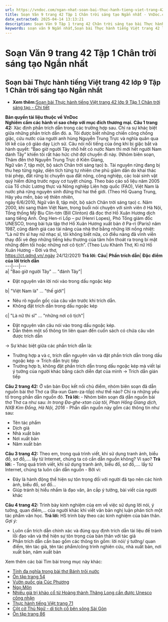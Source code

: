 ```yaml
---
url: https://vndoc.com/ngan-nhat-soan-bai-thuc-hanh-tieng-viet-trang-42-lop-9-tap-1-chan-troi-sang-tao-320111
title: Soạn Văn 9 trang 42 Tập 1 Chân trời sáng tạo Ngắn nhất - VnDoc.com
date_extracted: 2025-04-14 13:13:21
description: Soạn Văn 9 Tập 1 trang 42 Chân trời sáng tạo bài Thực hành tiếng Việt - Ngắn nhất gồm phần trả lời chi tiết, đầy đủ, bám sát các câu hỏi, yêu cầu trong SGK (chỉ có trên VnDoc). Mời các bạn tham khảo.
keywords: soạn văn 9 Ngắn nhất,Soạn bài Thực hành tiếng Việt trang 42 lớp 9 Tập 1 Chân trời sáng tạo Ngắn nhất,Soạn bài Thực hành tiếng Việt lớp 9 trang 42 Tập 1 Chân trời sáng tạo Ngắn nhất,soạn văn 9 Tập 1 trang 42 Chân trời sáng tạo Ngắn nhất,Thực hành tiếng Việt trang 42 lớp 9 Tập 1 Chân trời sáng tạo,Thực hành tiếng Việt lớp 9 trang 42 Tập 1 Chân trời sáng tạo,văn 9,ngữ văn 9,soạn văn 9 Chân trời sáng tạo Ngắn nhất,soạn văn 9 tập 1,giải văn 9,soạn ngữ văn 9,giải ngữ văn 9,giải sgk ngữ văn 9
---
```


# Soạn Văn 9 trang 42 Tập 1 Chân trời sáng tạo Ngắn nhất
## **Soạn bài Thực hành tiếng Việt trang 42 lớp 9 Tập 1 Chân trời sáng tạo Ngắn nhất**
  * **Xem thêm:**[Soạn bài Thực hành tiếng Việt trang 42 lớp 9 Tập 1 Chân trời sáng tạo - Chi tiết](<https://vndoc.com/soan-bai-thuc-hanh-tieng-viet-trang-42-lop-9-tap-1-chan-troi-sang-tao-319106>)

**Bản quyền tài liệu thuộc về VnDoc**  
**Nghiêm cấm các hành vi sao chép với mục đích thương mại.**
**Câu 1 trang 42:** Xác định phần trích dẫn trong các trường hợp sau. Chỉ ra sự khác biệt giữa những phần trích dẫn đó.
a. Tôi được biết những chiến công chống giặc, cứu nước của người anh hùng Nguyễn Trung Trực và nghĩa quân qua lời kể của cô giáo dạy Lịch sử. Câu nói nổi tiếng của ông khi bị giặc bắt và hành quyết: “Bao giờ người Tây nhổ hết cỏ nước Nam thì mới hết người Nam đánh Tây” khiến tôi rất háo hức chờ đợi chuyến đi này.
\(Nhóm biên soạn, Thăm đền thờ Nguyễn Trung Trực ở Kiên Giang,  
Ngữ văn 7, tập một, bộ sách Chân trời sáng tạo\)
b. Tài nguyên rừng đang bị thu hẹp từng ngày, diện tích từng tự nhiên che phủ giảm dần do khai thác trái phép, đất rừng bị chuyển qua đất nông, công nghiệp, các loài sinh vật quý hiếm đứng trước nguy cơ tuyệt chủng. Theo báo cáo số liệu năm 2005 của Tổ chức Lương thực và Nông nghiệp Liên hợp quốc \(FAO\), Việt Nam là nước phá rừng nguyên sinh đứng thứ hai thế giới.
\(Theo Hồ Quang Trung, Hãy yêu mến, bảo vệ thiên nhiên,  
ngày 6/6/2010, Ngữ văn 8, tập một, bộ sách Chân trời sáng tạo\)
c. Năm 2000, khi sang thăm Việt Nam, trong buổi nói chuyện với sinh viên ở Hà Nội, Tổng thống Mỹ Biu Clin-tơn \(Bill Clinton\) đã đọc thơ Hồ Xuân Hương dịch sang tiếng Anh. Ông Hen-ri Lốp – pư \(Henri Lopes\), Phó Tổng giám đốc UNESCO, trong bài tựa tập thơ Hồ Xuân Hương xuất bản ở Pa-ri \(Paris\) năm 1987, cũng đánh giá cao tài năng của nhà thơ bằng những lời nồng nhiệt: “Là nữ thi sĩ hay nữ nhạc sĩ, tôi không biết nữa, có điều nàng đã vĩnh viễn thay đổi vẻ đẹp những tiếng kêu thương của tâm hồn thoát ra trong bí mật những đếm tối hoặc những nơi cô tịch”.
\(Theo Lưu Khánh Thơ, Kì nữ Hồ Xuân Hương - Đời và thơ,  
https://ct.qdnd.vn/,ngày 24/12/2021\)
**Trả lời:**
**Câu**| **Phần trích dẫn**| **Đặc điểm của lời trích dẫn**  
---|---|---  
a| "Bao giờ người Tây" ... "đánh Tây"| 
  * Đặt nguyên văn lời nói vào trong dấu ngoặc kép

b| "Việt Nam là" ... "thế giới"| 
  * Nêu rõ nguồn gốc của câu văn trước khi trích dẫn.
  * Không đặt trích dẫn trong dấu ngoặc kép

c| "Là nữ thi sĩ" ... "những nơi cô tịch"| 
  * Đặt nguyên văn câu nói vào trong dấu ngoặc kép.
  * Dẫn thêm một số thông tin liên quan đến cuốn sách có chứa câu văn được trích dẫn

→ Sự khác biệt giữa các phần trích dẫn là:
  * Trường hợp a và c, trích dẫn nguyên văn và đặt phần trích dẫn trong dấu ngoặc kép → Trích dẫn trực tiếp
  * Trường hợp b, không đặt phần trích dẫn trong dấu ngoặc kép mà viết lại ý tưởng của người khác bằng cách diễn đạt của mình → Trích dẫn gián tiếp

**Câu 2 trang 42:** Ở văn bản Đọc kết nối chủ điểm, nhóm biên soạn đã dẫn nguồn bài thơ Thơ ca \(Ra-xun Gam-za-tốp\) như thế nào? Chỉ ra những yếu tố trong phần dẫn nguồn đó.
**Trả lời:**
\- Nhóm biên soạn đã dẫn nguồn bài thơ Thơ ca như sau:
_In trong Đa-ghe-xtan của tôi, Phan Hồng Giang dịch, NXB Kim Đồng, Hà Nội, 2016_
\- Phần dẫn nguồn này gồm các thông tin như sau:
  * Tên tác phẩm
  * Dịch giả
  * Nhà xuất bản
  * Nơi xuất bản
  * Năm xuất bản

**Câu 3 trang 42:** Theo em, trong quá trình viết, khi sử dụng tranh ảnh, biểu đổ, sơ đồ,.... lấy từ Internet, chúng ta có cần dẫn nguồn không? Vì sao?
**Trả lời:**
\- Tong quá trình viết, khi sử dụng tranh ảnh, biểu đổ, sơ đồ,.... lấy từ Internet, chúng ta luôn cần dẫn nguồn
\- Bởi vì:
  * Đây là hành động thể hiện sự tôn trọng đối với người đã tạo nên các hình ảnh, biểu đồ, sơ đồ...
  * Giúp tránh bị hiểu nhầm là đạo văn, ăn cắp ý tưởng, bài viết của người khác

**Câu 4 trang 42:** Trình bày kinh nghiệm của em về việc sử dụng lời nói, ý tưởng, quan điểm,... của người khác khi viết văn bản nghị luận phân tích một tác phẩm văn học.
**Trả lời:**
HS trình bày theo các kinh nghiệm của bản thân.
_Gợi ý:_
  * Luôn cần trích dẫn chính xác và đúng quy định trích dẫn tài liệu để tránh lỗi đạo văn và thể hiện sự tôn trọng của bản thân với tác giả
  * Phần trích dẫn cần bao gồm các thông tin gồm: lời nói/ ý tưởng/ quan điểm, tên tác giả, tên tác phẩm/công trình nghiên cứu, nhà xuất bản, nơi xuất bản, năm xuất bản

Xem thêm các bài Tìm bài trong mục này khác:
  * [Tính đa nghĩa trong bài thơ Bánh trôi nước](</soan-bai-tinh-da-nghia-trong-bai-tho-banh-troi-nuoc-lop-9-ngan-nhat-320113>)
  * [Ôn tập trang 54](</soan-bai-on-tap-trang-54-lop-9-tap-1-chan-troi-sang-tao-ngan-nhat-320116>)
  * [Vườn quốc gia Cúc Phương](</soan-bai-vuon-quoc-gia-cuc-phuong-lop-9-ngan-nhat-chan-troi-sang-tao-325560>)
  * [Ngọ Môn](</soan-bai-ngo-mon-lop-9-ngan-nhat-chan-troi-sang-tao-325563>)
  * [Nhiều giá trị khảo cổ từ Hoàng thành Thăng Long cần được Unesco công nhận](</soan-van-9-tap-1-trang-68-chan-troi-sang-tao-ngan-nhat-325564>)
  * [Thực hành tiếng Việt trang 71](</soan-van-9-trang-71-tap-1-chan-troi-sang-tao-ngan-nhat-325565>)
  * [Cột cờ Thủ Ngữ - di tích cổ bên sông Sài Gòn](</soan-bai-cot-co-thu-ngu-di-tich-co-ben-song-sai-gon-lop-9-ngan-nhat-chan-troi-sang-tao-325567>)
  * [Ôn tập trang 86](</soan-van-9-trang-86-tap-1-chan-troi-sang-tao-ngan-nhat-325575>)

